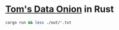 # [Tom's Data Onion](https://www.tomdalling.com/toms-data-onion/) in Rust

```bash
cargo run && less ./out/*.txt
```
